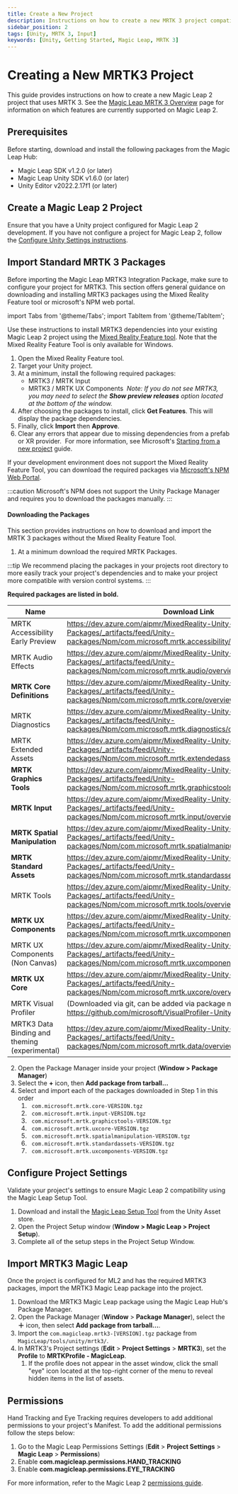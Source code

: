 ```yaml
---
title: Create a New Project
description: Instructions on how to create a new MRTK 3 project compatible with Magic Leap 2
sidebar_position: 2
tags: [Unity, MRTK 3, Input]
keywords: [Unity, Getting Started, Magic Leap, MRTK 3]
---
```


# Creating a New MRTK3 Project

This guide provides instructions on how to create a new Magic Leap 2 project that uses MRTK 3. See the [Magic Leap MRTK 3 Overview](./mrtk3-overview.md) page for information on which features are currently supported on Magic Leap 2.

## Prerequisites

Before starting, download and install the following packages from the Magic Leap Hub:

- Magic Leap SDK v1.2.0 (or later)
- Magic Leap Unity SDK v1.6.0 (or later)
- Unity Editor v2022.2.17f1 (or later)

## Create a Magic Leap 2 Project

Ensure that you have a Unity project configured for Magic Leap 2 development. If you have not configure a project for Magic Leap 2, follow the [Configure Unity Settings instructions](https://developer.magicleap.cloud/learn/docs/guides/unity/getting-started/configure-unity-settings).

## Import Standard MRTK 3 Packages

Before importing the Magic Leap MRTK3 Integration Package, make sure to configure your project for MRTK3. This section offers general guidance on downloading and installing MRTK3 packages using the Mixed Reality Feature tool or microsoft's NPM web portal.

import Tabs from '@theme/Tabs';
import TabItem from '@theme/TabItem';

<Tabs>
  <TabItem value="mixed-reality-feature-tool" label="Mixed Reality Feature Tool" default>

Use these instructions to install MRTK3 dependencies into your existing Magic Leap 2 project using the [Mixed Reality Feature tool](https://learn.microsoft.com/en-us/windows/mixed-reality/develop/unity/welcome-to-mr-feature-tool). Note that the Mixed Reality Feature Tool is only available for Windows.

1. Open the Mixed Reality Feature tool.
2. Target your Unity project.
3. At a minimum, install the following required packages:
    - MRTK3 / MRTK Input
    - MRTK3 / MRTK UX Components
​
*Note: If you do not see MRTK3, you may need to select the **Show preview releases** option located at the bottom of the window.*
​
1. After choosing the packages to install, click **Get Features**. This will display the package dependencies.
2. Finally, click **Import** then **Approve**.
3. Clear any errors that appear due to missing dependencies from a prefab or XR provider.
​
For more information, see Microsoft's [Starting from a new project](https://learn.microsoft.com/en-us/windows/mixed-reality/mrtk-unity/mrtk3-overview/getting-started/setting-up/setup-new-project) guide.


  </TabItem>
  <TabItem value="web-portal" label="NPM Web Portal">

If your development environment does not support the Mixed Reality Feature Tool, you can download the required packages via [Microsoft's NPM Web Portal](https://dev.azure.com/aipmr/MixedReality-Unity-Packages/_artifacts/feed/Unity-packages).

:::caution
Microsoft's NPM does not support the Unity Package Manager and requires you to download the packages manually.
:::

#### Downloading the Packages

This section provides instructions on how to download and import the MRTK 3 packages without the Mixed Reality Feature Tool.

1. At a minimum download the required MRTK Packages.

:::tip
We recommend placing the packages in your projects root directory to more easily track your project's dependencies and to make your project more compatible with version control systems.
:::

**Required packages are listed in bold.**

|Name           |Download Link                       |
|---------------|------------------------------------|
|MRTK Accessibility Early Preview| https://dev.azure.com/aipmr/MixedReality-Unity-Packages/_artifacts/feed/Unity-packages/Npm/com.microsoft.mrtk.accessibility/overview/|
|MRTK Audio Effects | https://dev.azure.com/aipmr/MixedReality-Unity-Packages/_artifacts/feed/Unity-packages/Npm/com.microsoft.mrtk.audio/overview/ |
|**MRTK Core Definitions**| https://dev.azure.com/aipmr/MixedReality-Unity-Packages/_artifacts/feed/Unity-packages/Npm/com.microsoft.mrtk.core/overview/|
|MRTK Diagnostics| https://dev.azure.com/aipmr/MixedReality-Unity-Packages/_artifacts/feed/Unity-packages/Npm/com.microsoft.mrtk.diagnostics/overview/ |
|MRTK Extended Assets|https://dev.azure.com/aipmr/MixedReality-Unity-Packages/_artifacts/feed/Unity-packages/Npm/com.microsoft.mrtk.extendedassets/overview/ |
|**MRTK Graphics Tools**|https://dev.azure.com/aipmr/MixedReality-Unity-Packages/_artifacts/feed/Unity-packages/Npm/com.microsoft.mrtk.graphicstools.unity/overview/ |
|**MRTK Input**|https://dev.azure.com/aipmr/MixedReality-Unity-Packages/_artifacts/feed/Unity-packages/Npm/com.microsoft.mrtk.input/overview/ |
|**MRTK Spatial Manipulation** |https://dev.azure.com/aipmr/MixedReality-Unity-Packages/_artifacts/feed/Unity-packages/Npm/com.microsoft.mrtk.spatialmanipulation/overview/ |
|**MRTK Standard Assets**|https://dev.azure.com/aipmr/MixedReality-Unity-Packages/_artifacts/feed/Unity-packages/Npm/com.microsoft.mrtk.standardassets/overview/ |
|MRTK Tools| https://dev.azure.com/aipmr/MixedReality-Unity-Packages/_artifacts/feed/Unity-packages/Npm/com.microsoft.mrtk.tools/overview/ |
|**MRTK UX Components** | https://dev.azure.com/aipmr/MixedReality-Unity-Packages/_artifacts/feed/Unity-packages/Npm/com.microsoft.mrtk.uxcomponents/overview/ |
|MRTK UX Components (Non Canvas)| https://dev.azure.com/aipmr/MixedReality-Unity-Packages/_artifacts/feed/Unity-packages/Npm/com.microsoft.mrtk.uxcomponents.noncanvas/overview/ |
|**MRTK UX Core**| https://dev.azure.com/aipmr/MixedReality-Unity-Packages/_artifacts/feed/Unity-packages/Npm/com.microsoft.mrtk.uxcore/overview/ |
|MRTK Visual Profiler| (Downloaded via git, can be added via package manager ) https://github.com/microsoft/VisualProfiler-Unity.git#v2.2.0 |
|MRTK3 Data Binding and theming (experimental) |  https://dev.azure.com/aipmr/MixedReality-Unity-Packages/_artifacts/feed/Unity-packages/Npm/com.microsoft.mrtk.data/overview |


2. Open the Package Manager inside your project (**Window > Package Manager**)
3. Select the **+** icon, then **Add package from tarball...**
4. Select and import each of the packages downloaded in Step 1 in this order
   1. `
com.microsoft.mrtk.core-VERSION.tgz`
   2. `
com.microsoft.mrtk.input-VERSION.tgz`
   3. `
com.microsoft.mrtk.graphicstools-VERSION.tgz`
   4. `
com.microsoft.mrtk.uxcore-VERSION.tgz`
   5. `
com.microsoft.mrtk.spatialmanipulation-VERSION.tgz`
   6. `
com.microsoft.mrtk.standardassets-VERSION.tgz`
   7. `
com.microsoft.mrtk.uxcomponents-VERSION.tgz`



  </TabItem>
</Tabs>


## Configure Project Settings

Validate your project's settings to ensure Magic Leap 2 compatibility using the Magic Leap Setup Tool.

1. Download and install the [Magic Leap Setup Tool](https://assetstore.unity.com/packages/tools/integration/magic-leap-setup-tool-194780) from the Unity Asset store.
2. Open the Project Setup window (**Window > Magic Leap > Project Setup**).
3. Complete all of the setup steps in the Project Setup Window.

## Import MRTK3 Magic Leap

Once the project is configured for ML2 and has the required MRTK3 packages, import the MRTK3 Magic Leap package into the project.

1. Download the MRTK3 Magic Leap package using the Magic Leap Hub's Package Manager.
2. Open the Package Manager (**Window** > **Package Manager**), select the **＋** icon, then select **Add package from tarball...**.
3. Import the `com.magicleap.mrtk3-[VERSION].tgz` package from `MagicLeap/tools/unity/mrtk3/`.
4. In MRTK3's Project settings (**Edit** > **Project Settings** > **MRTK3**), set the **Profile** to **MRTKProfile - MagicLeap**.
   1. If the profile does not appear in the asset window, click the small "eye" icon located at the top-right corner of the menu to reveal hidden items in the list of assets.

## Permissions

Hand Tracking and Eye Tracking requires developers to add additional permissions to your project's Manifest. To add the additional permissions follow the steps below:

1. Go to the Magic Leap Permissions Settings (**Edit** > **Project Settings** > **Magic Leap** > **Permissions**)
2. Enable **com.magicleap.permissions.HAND_TRACKING**
3. Enable **com.magicleap.permissions.EYE_TRACKING**

For more information, refer to the Magic Leap 2 [permissions guide](https://developer-docs.magicleap.cloud/docs/guides/unity/permissions/declaring-permissions).
